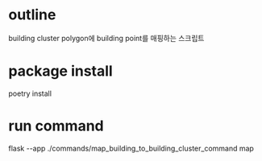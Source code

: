 # outline
building cluster polygon에 building point를 매핑하는 스크립트  

# package install
poetry install  

# run command
flask --app ./commands/map_building_to_building_cluster_command map  
